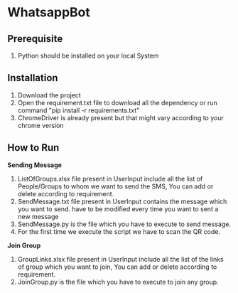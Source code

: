# WhatsappBot

## Prerequisite
1. Python should be installed on your local System

## Installation 

1. Download the project
2. Open the requirement.txt file to download all the dependency or run command "pip install -r requirements.txt"
3. ChromeDriver is already present but that might vary according to your chrome version

## How to Run

**Sending Message**
1. ListOfGroups.xlsx file present in UserInput include all the list of People/Groups to whom we want to send the SMS, You can add or delete according to requirement.
2. SendMessage.txt file present in UserInput contains the message which you want to send. have to be modified every time you want to sent a new message
3. SendMessage.py is the file which you have to execute to send message.
4. For the first time we execute the script we have to scan the QR code.

**Join Group**
1. GroupLinks.xlsx file present in UserInput include all the list of the links of group which you want to join, You can add or delete according to requirement.
2. JoinGroup.py is the file which you have to execute to join any group.



